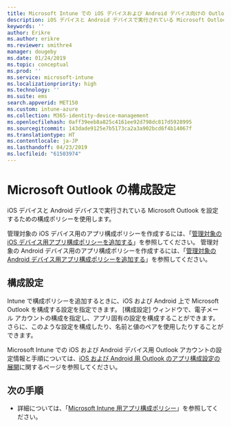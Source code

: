 ```yaml
---
title: Microsoft Intune での iOS デバイスおよび Android デバイス向けの Outlook 設定
description: iOS デバイスと Android デバイスで実行されている Microsoft Outlook を設定するための構成ポリシーを作成します。
keywords: ''
author: Erikre
ms.author: erikre
ms.reviewer: smithre4
manager: dougeby
ms.date: 01/24/2019
ms.topic: conceptual
ms.prod: ''
ms.service: microsoft-intune
ms.localizationpriority: high
ms.technology: ''
ms.suite: ems
search.appverid: MET150
ms.custom: intune-azure
ms.collection: M365-identity-device-management
ms.openlocfilehash: 0aff39eeb8a825c4161ee92d798dc817d5928995
ms.sourcegitcommit: 143dade9125e7b5173ca2a3a902bcd6f4b14067f
ms.translationtype: HT
ms.contentlocale: ja-JP
ms.lasthandoff: 04/23/2019
ms.locfileid: "61503974"
---
```

# <a name="microsoft-outlook-configuration-settings"></a>Microsoft Outlook の構成設定 

iOS デバイスと Android デバイスで実行されている Microsoft Outlook を設定するための構成ポリシーを使用します。 

管理対象の iOS デバイス用のアプリ構成ポリシーを作成するには、「[管理対象の iOS デバイス用アプリ構成ポリシーを追加する](app-configuration-policies-use-ios.md)」を参照してください。 管理対象の Android デバイス用のアプリ構成ポリシーを作成するには、「[管理対象の Android デバイス用アプリ構成ポリシーを追加する](app-configuration-policies-use-android.md)」を参照してください。 

## <a name="configuration-settings"></a>構成設定

Intune で構成ポリシーを追加するときに、iOS および Android 上で Microsoft Outlook を構成する設定を指定できます。 [構成設定] ウィンドウで、電子メール アカウントの構成を指定し、アプリ固有の設定を構成することができます。 さらに、このような設定を構成したり、名前と値のペアを使用したりすることができます。

Microsoft Intune での iOS および Android デバイス用 Outlook アカウントの設定情報と手順については、[iOS および Android 用 Outlook のアプリ構成設定の展開](https://docs.microsoft.com/exchange/clients-and-mobile-in-exchange-online/outlook-for-ios-and-android/outlook-for-ios-and-android-configuration-with-microsoft-intune)に関するページを参照してください。

## <a name="next-steps"></a>次の手順

- 詳細については、「[Microsoft Intune 用アプリ構成ポリシー](app-configuration-policies-overview.md)」を参照してください。
